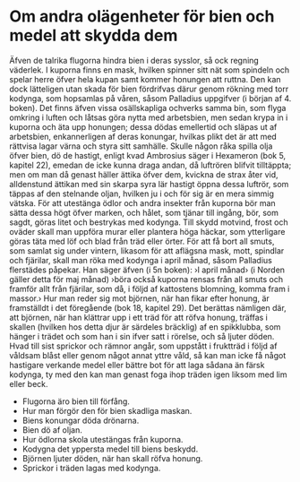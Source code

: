 # Om andra olägenheter för bien och medel att skydda dem

Äfven de talrika flugorna hindra bien i deras sysslor, så ock regning väderlek. I kuporna finns en mask, hvilken spinner sitt nät som spindeln och spelar herre öfver hela kupan samt kommer honungen att ruttna. Den kan dock lätteligen utan skada för bien fördrifvas därur genom rökning med torr kodynga, som hopsamlas på våren, såsom Palladius uppgifver (i början af 4. boken). Det finns äfven vissa osällskapliga ochverks samma bin, som flyga omkring i luften och låtsas göra nytta med arbetsbien, men sedan krypa in i kuporna och äta upp honungen; dessa dödas emellertid och släpas ut af arbetsbien, enkannerligen af deras konungar, hvilkas plikt det är att med rättvisa lagar värna och styra sitt samhälle. Skulle någon råka spilla olja öfver bien, dö de hastigt, enligt kvad Ambrosius säger i Hexameron (bok 5, kapitel 22), emedan de icke kunna draga andan, då luftrören blifvit tilltäppta; men om man då genast häller ättika öfver dem, kvickna de strax åter vid, alldenstund ättikan med sin skarpa syra lär hastigt öppna dessa luftrör, som täppas af den stelnande oljan, hvilken ju i och för sig är en mera simmig vätska. För att utestänga ödlor och andra insekter från kuporna bör man sätta dessa högt öfver marken, och hålet, som tjänar till ingång, bör, som sagdt, göras litet och bestrykas med kodynga. Till skydd motvind, frost och oväder skall man uppföra murar eller plantera höga häckar, som ytterligare göras täta med löf och blad från träd eller örter. För att få bort all smuts, som samlat sig under vintern, likasom för att aflägsna mask, mott, spindlar och fjärilar, skall man röka med kodynga i april månad, såsom Palladius flerstädes påpekar. Han säger äfven (i 5n boken): ›I april månad› (i Norden gäller detta för maj månad) ›böra också kuporna rensas från all smuts och framför allt från fjärilar, som då, i följd af kattostens blomning, komma fram i massor.› Hur man reder sig mot björnen, när han fikar efter honung, är framställdt i det föregående (bok 18, kapitel 29). Det berättas nämligen där, att björnen, när han klättrar upp i ett träd för att röfva honung, träffas i skallen (hvilken hos detta djur är särdeles bräcklig) af en spikklubba, som hänger i trädet och som han i sin ifver satt i rörelse, och så ljuter döden. Hvad till sist sprickor och rämnor angår, som uppstått i fruktträd i följd af våldsam blåst eller genom något annat yttre våld, så kan man icke få något hastigare verkande medel eller bättre bot för att laga sådana än färsk kodynga, ty med den kan man genast foga ihop träden igen liksom med lim eller beck.

- Flugorna äro bien till förfång.
- Hur man förgör den för bien skadliga maskan.
- Biens konungar döda drönarna.
- Bien dö af oljan.
- Hur ödlorna skola utestängas från kuporna.
- Kodygna det yppersta medel till biens beskydd.
- Björnen ljuter döden, när han skall röfva honung.
- Sprickor i träden lagas med kodynga.